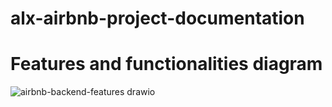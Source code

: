# alx-airbnb-project-documentation
# Features and functionalities diagram
![airbnb-backend-features drawio](https://github.com/user-attachments/assets/9585f347-119b-4ba3-b76d-609afbb953fa)
